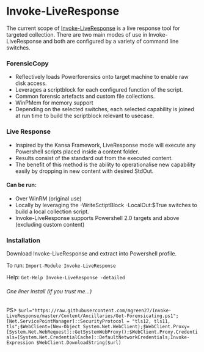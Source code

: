 # Invoke-LiveResponse
The current scope of [Invoke-LiveResponse](https://mgreen27.github.io/posts/2018/01/14/Invoke-LiveResponse.html) is a live response tool for targeted collection. There are two main modes of use in Invoke-LiveResponse and both are configured by a variety of command line switches.

### ForensicCopy
* Reflectively loads Powerforensics onto target machine to enable raw disk access.
* Leverages a scriptblock for each configured function of the script. 
* Common forensic artefacts and custom file collections.
* WinPMem for memory support
* Depending on the selected switches, each selected capability is joined at run time to build the scriptblock relevant to usecase.

### Live Response
* Inspired by the Kansa Framework, LiveResponse mode will execute any Powershell scripts placed inside a content folder.
* Results consist of the standard out from the executed content.
* The benefit of this method is the ability to operationalise new capability easily by dropping in new content with desired StdOut.

#### Can be run:
* Over WinRM (original use)
* Locally by leveraging the -WriteSctiptBlock -LocalOut:$True switches to build a local collection script.
* Invoke-LiveResponse supports Powershell 2.0 targets and above (excluding custom content)


### Installation
Download Invoke-LiveResponse and extract into Powershell profile.

To run: `Import-Module Invoke-LiveResponse`

Help: `Get-Help Invoke-LiveResponse -detailed`


###### One liner install (if you trust me...)
PS> `$url="https://raw.githubusercontent.com/mgreen27/Invoke-LiveResponse/master/Content/Ancillaries/Get-Forensicating.ps1";[Net.ServicePointManager]::SecurityProtocol = "tls12, tls11, tls";$WebClient=(New-Object System.Net.WebClient);$WebClient.Proxy=[System.Net.WebRequest]::GetSystemWebProxy();$WebClient.Proxy.Credentials=[System.Net.CredentialCache]::DefaultNetworkCredentials;Invoke-Expression $WebClient.DownloadString($url)`
